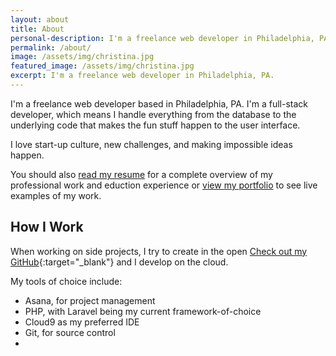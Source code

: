 ```yaml
---
layout: about
title: About
personal-description: I'm a freelance web developer in Philadelphia, PA.
permalink: /about/
image: /assets/img/christina.jpg
featured_image: /assets/img/christina.jpg
excerpt: I'm a freelance web developer in Philadelphia, PA.
---
```


I'm a freelance web developer based in Philadelphia, PA. 
I'm a full-stack developer, which means I handle everything from the database to the underlying code that makes the fun stuff happen to the user interface. 


I love start-up culture, new challenges, and making impossible ideas happen.

You should also [read my resume](/about/resume/) for a complete overview of my professional work and eduction experience or [view my portfolio](/portfolio/) to see live examples of my work.

## How I Work

When working on side projects, I try to create in the open [Check out my GitHub](https://github.com/christinabranson){:target="_blank"} and I develop on the cloud.

My tools of choice include:

* Asana, for project management
* PHP, with Laravel being my current framework-of-choice
* Cloud9 as my preferred IDE
* Git, for source control
* 